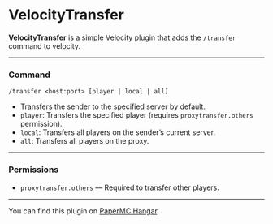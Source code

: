 # VelocityTransfer

**VelocityTransfer** is a simple Velocity plugin that adds the `/transfer` command to velocity.

---
### Command

```
/transfer <host:port> [player | local | all]
```

* Transfers the sender to the specified server by default.
* `player`: Transfers the specified player (requires `proxytransfer.others` permission).
* `local`: Transfers all players on the sender’s current server.
* `all`: Transfers all players on the proxy.

---
### Permissions

* `proxytransfer.others` — Required to transfer other players.

---

You can find this plugin on [PaperMC Hangar](https://hangar.papermc.io/protoxon/VelocityTransfer).
